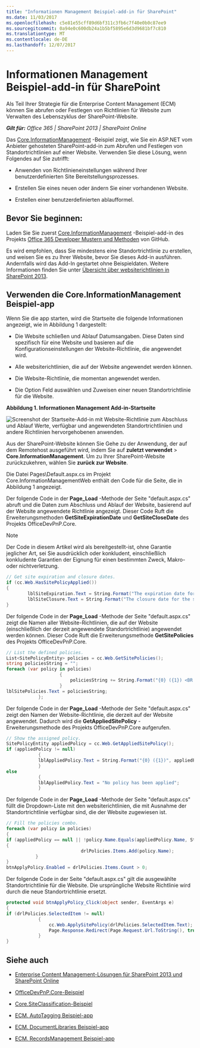 ```yaml
---
title: "Informationen Management Beispiel-add-in für SharePoint"
ms.date: 11/03/2017
ms.openlocfilehash: c5e81e55cff89d6bf311c3fb6c7f40e0b0c87ee9
ms.sourcegitcommit: 0a94e0c600db24a1b5bf5895e6d3d9681bf7c810
ms.translationtype: MT
ms.contentlocale: de-DE
ms.lasthandoff: 12/07/2017
---
```

# <a name="information-management-sample-add-in-for-sharepoint"></a>Informationen Management Beispiel-add-in für SharePoint
Als Teil Ihrer Strategie für die Enterprise Content Management (ECM) können Sie abrufen oder Festlegen von Richtlinien für Website zum Verwalten des Lebenszyklus der SharePoint-Website.
    
_**Gilt für:** Office 365 | SharePoint 2013 | SharePoint Online_

Das [Core.InformationManagement](https://github.com/SharePoint/PnP/tree/master/Samples/Core.InformationManagement) -Beispiel zeigt, wie Sie ein ASP.NET vom Anbieter gehosteten SharePoint-add-in zum Abrufen und Festlegen von Standortrichtlinien auf einer Website. Verwenden Sie diese Lösung, wenn Folgendes auf Sie zutrifft:

- Anwenden von Richtlinieneinstellungen während Ihrer benutzerdefinierten Site Bereitstellungsprozesses. 
    
- Erstellen Sie eines neuen oder ändern Sie einer vorhandenen Website.
    
- Erstellen einer benutzerdefinierten ablaufformel. 
    
## <a name="before-you-begin"></a>Bevor Sie beginnen:
<a name="sectionSection0"> </a>

Laden Sie Sie zuerst [Core.InformationManagement](https://github.com/SharePoint/PnP/tree/master/Samples/Core.InformationManagement) -Beispiel-add-in des Projekts [Office 365 Developer Mustern und Methoden](https://github.com/SharePoint/PnP/tree/dev) von GitHub.

Es wird empfohlen, dass Sie mindestens eine Standortrichtlinie zu erstellen, und weisen Sie es zu Ihrer Website, bevor Sie dieses Add-in ausführen. Andernfalls wird das Add-In gestartet ohne Beispieldaten. Weitere Informationen finden Sie unter [Übersicht über websiterichtlinien in SharePoint 2013](http://technet.microsoft.com/en-US/library/jj219569%28v=office.15%29.aspx).

## <a name="using-the-coreinformationmanagement-sample-app"></a>Verwenden die Core.InformationManagement Beispiel-app
<a name="sectionSection1"> </a>

Wenn Sie die app starten, wird die Startseite die folgende Informationen angezeigt, wie in Abbildung 1 dargestellt:

- Die Website schließen und Ablauf Datumsangaben. Diese Daten sind spezifisch für eine Website und basieren auf die Konfigurationseinstellungen der Website-Richtlinie, die angewendet wird.
    
- Alle websiterichtlinien, die auf der Website angewendet werden können.
    
- Die Website-Richtlinie, die momentan angewendet werden.
    
- Die Option Feld auswählen und Zuweisen einer neuen Standortrichtlinie für die Website.

**Abbildung 1. Informationen Management Add-in-Startseite**

![Screenshot der Startseite-Add-in mit Website-Richtlinie zum Abschluss und Ablauf Werte, verfügbar und angewendeten Standortrichtlinien und andere Richtlinien hervorgehobenen anwenden.](media/8c5f39f7-700d-4300-bcc4-9ed9edf0e155.png)

Aus der SharePoint-Website können Sie Gehe zu der Anwendung, der auf dem Remotehost ausgeführt wird, indem Sie auf **zuletzt verwendet** > **Core.InformationManagement**. Um zu Ihrer SharePoint-Website zurückzukehren, wählen Sie **zurück zur Website**.

Die Datei Pages\Default.aspx.cs im Projekt Core.InformationManagementWeb enthält den Code für die Seite, die in Abbildung 1 angezeigt. 

Der folgende Code in der **Page_Load** -Methode der Seite "default.aspx.cs" abruft und die Daten zum Abschluss und Ablauf der Website, basierend auf der Website angewendete Richtlinie angezeigt. Dieser Code Ruft die Erweiterungsmethoden **GetSiteExpirationDate** und **GetSiteCloseDate** des Projekts OfficeDevPnP.Core.
    
> [!NOTE] 
> Der Code in diesem Artikel wird als bereitgestellt-ist, ohne Garantie jeglicher Art, sei Sie ausdrücklich oder konkludent, einschließlich konkludente Garantien der Eignung für einen bestimmten Zweck, Makro- oder nichtverletzung.

```C#
// Get site expiration and closure dates.
if (cc.Web.HasSitePolicyApplied())
{
        lblSiteExpiration.Text = String.Format("The expiration date for the site is {0}", cc.Web.GetSiteExpirationDate());
        lblSiteClosure.Text = String.Format("The closure date for the site is {0}", cc.Web.GetSiteCloseDate());
}

```

Der folgende Code in der **Page_Load** -Methode der Seite "default.aspx.cs" zeigt die Namen aller Website-Richtlinien, die auf der Website (einschließlich der derzeit angewendete Standortrichtlinie) angewendet werden können. Dieser Code Ruft die Erweiterungsmethode **GetSitePolicies** des Projekts OfficeDevPnP.Core.

```C#
// List the defined policies.
List<SitePolicyEntity> policies = cc.Web.GetSitePolicies();
string policiesString = "";
foreach (var policy in policies)
                    {
                        policiesString += String.Format("{0} ({1}) <BR />", policy.Name, policy.Description);
                    }
lblSitePolicies.Text = policiesString;
            };

```

Der folgende Code in der **Page_Load** -Methode der Seite "default.aspx.cs" zeigt den Namen der Website-Richtlinie, die derzeit auf der Website angewendet. Dadurch wird die **GetAppliedSitePolicy** -Erweiterungsmethode des Projekts OfficeDevPnP.Core aufgerufen.

```C#
// Show the assigned policy.
SitePolicyEntity appliedPolicy = cc.Web.GetAppliedSitePolicy();
if (appliedPolicy != null)
            {
            lblAppliedPolicy.Text = String.Format("{0} ({1})", appliedPolicy.Name, appliedPolicy.Description);
            }
else
            {
            lblAppliedPolicy.Text = "No policy has been applied";
            }

```

Der folgende Code in der **Page_Load** -Methode der Seite "default.aspx.cs" füllt die Dropdown-Liste mit den websiterichtlinien, die mit Ausnahme der Standortrichtlinie verfügbar sind, die der Website zugewiesen ist.

```C#
// Fill the policies combo.
foreach (var policy in policies)
{
if (appliedPolicy == null || !policy.Name.Equals(appliedPolicy.Name, StringComparison.InvariantCultureIgnoreCase))
{
                            drlPolicies.Items.Add(policy.Name);
           }
}
btnApplyPolicy.Enabled = drlPolicies.Items.Count > 0;

```

Der folgende Code in der Seite "default.aspx.cs" gilt die ausgewählte Standortrichtlinie für die Website. Die ursprüngliche Website Richtlinie wird durch die neue Standortrichtlinie ersetzt. 

```C#
protected void btnApplyPolicy_Click(object sender, EventArgs e)
{
if (drlPolicies.SelectedItem != null)
            {
                cc.Web.ApplySitePolicy(drlPolicies.SelectedItem.Text);
                Page.Response.Redirect(Page.Request.Url.ToString(), true);
            }
}

```

## <a name="see-also"></a>Siehe auch
<a name="bk_addresources"> </a>

-  [Enterprise Content Management-Lösungen für SharePoint 2013 und SharePoint Online](Enterprise-Content-Management-solutions-for-SharePoint-2013-and-SharePoint-Online.md)
    
-  [OfficeDevPnP.Core-Beispiel](https://github.com/SharePoint/PnP-Sites-Core/tree/master/Core)
    
-  [Core.SiteClassification-Beispiel](https://github.com/SharePoint/PnP/tree/master/Samples/Core.SiteClassification)
    
-  [ECM. AutoTagging Beispiel-app](https://github.com/SharePoint/PnP/tree/master/Samples/ECM.AutoTagging)
    
-  [ECM. DocumentLibraries Beispiel-app](https://github.com/SharePoint/PnP/tree/master/Samples/ECM.DocumentLibraries)
    
-  [ECM. RecordsManagement Beispiel-app](https://github.com/SharePoint/PnP/tree/master/Samples/ECM.RecordsManagement)
